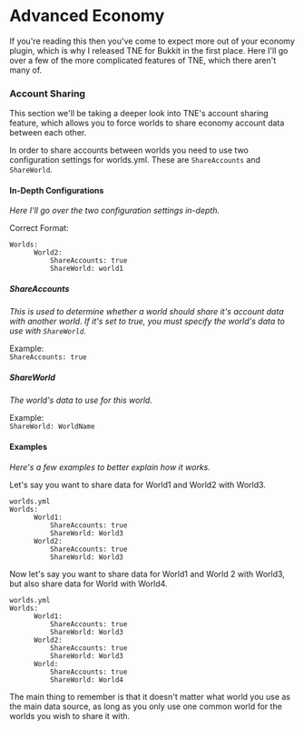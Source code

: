 Advanced Economy
==============================
If you're reading this then you've come to expect more out of your economy plugin, which is why I released TNE for Bukkit
in the first place. Here I'll go over a few of the more complicated features of TNE, which there aren't many of.

### Account Sharing
This section we'll be taking a deeper look into TNE's account sharing feature, which allows you to force worlds to share 
economy account data between each other.

In order to share accounts between worlds you need to use two configuration settings for worlds.yml. These are `ShareAccounts` 
and `ShareWorld`. 

#### In-Depth Configurations
<i>Here I'll go over the two configuration settings in-depth.</i>

Correct Format:
```
Worlds:
      World2:
          ShareAccounts: true
          ShareWorld: world1
```

##### ShareAccounts
<i>This is used to determine whether a world should share it's account data with another world. If it's set to true, you
must specify the world's data to use with `ShareWorld`.</i>

Example:    
`ShareAccounts: true`

##### ShareWorld
<i>The world's data to use for this world.</i>

Example:    
`ShareWorld: WorldName`

#### Examples
<i>Here's a few examples to better explain how it works.</i>

Let's say you want to share data for World1 and World2 with World3.
```
worlds.yml
Worlds:
      World1:
          ShareAccounts: true
          ShareWorld: World3
      World2:
          ShareAccounts: true
          ShareWorld: World3
```

Now let's say you want to share data for World1 and World 2 with World3, but also share data for World with World4.
```
worlds.yml
Worlds:
      World1:
          ShareAccounts: true
          ShareWorld: World3
      World2:
          ShareAccounts: true
          ShareWorld: World3
      World:
          ShareAccounts: true
          ShareWorld: World4
```

The main thing to remember is that it doesn't matter what world you use as the main data source, as long as you only use 
one common world for the worlds you wish to share it with.
